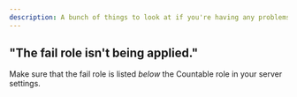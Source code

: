 ```yaml
---
description: A bunch of things to look at if you're having any problems with Countable.
---
```


## "The fail role isn't being applied."

Make sure that the fail role is listed *below* the Countable role in your server settings.